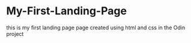 # My-First-Landing-Page
this is my first landing page page created using html and css in the Odin project

